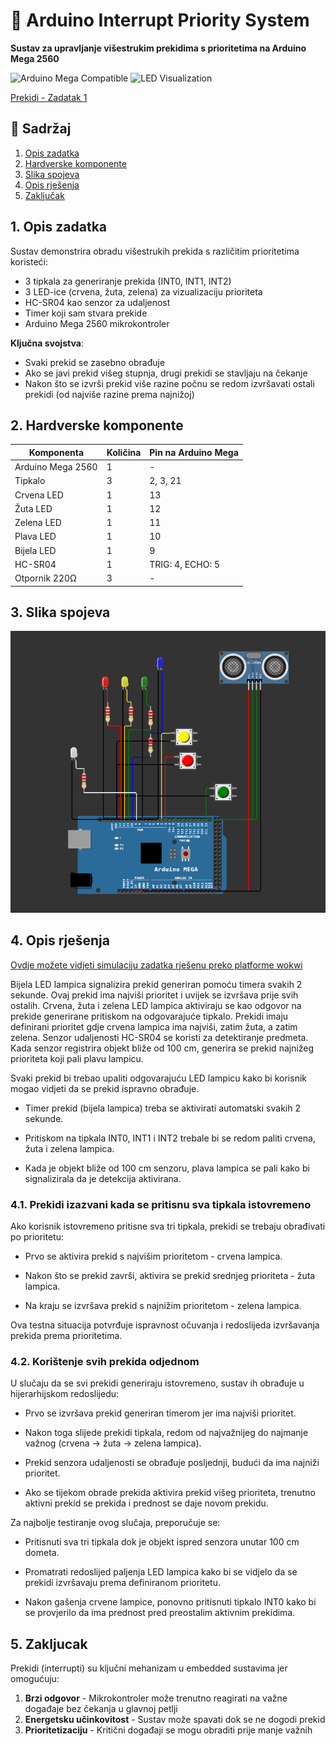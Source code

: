 # 🚦 Arduino Interrupt Priority System

**Sustav za upravljanje višestrukim prekidima s prioritetima na Arduino Mega 2560**

![Arduino Mega Compatible](https://img.shields.io/badge/Platform-Arduino_Mega_2560-blue)
![LED Visualization](<https://img.shields.io/badge/Visualization-5_LEDs_(RGB)-yellowgreen>)

[Prekidi - Zadatak 1](https://wokwi.com/projects/426796676518937601)

## 📖 Sadržaj

1. [Opis zadatka](#opis-projekta)
2. [Hardverske komponente](#hardverske-komponente)
3. [Slika spojeva](#slika-spojeva)
4. [Opis rješenja](#opis-rjesenja)
5. [Zaključak](#zakljucak)

## <a name="opis-projekta"></a>1. Opis zadatka

Sustav demonstrira obradu višestrukih prekida s različitim prioritetima koristeći:

- 3 tipkala za generiranje prekida (INT0, INT1, INT2)
- 3 LED-ice (crvena, žuta, zelena) za vizualizaciju prioriteta
- HC-SR04 kao senzor za udaljenost
- Timer koji sam stvara prekide
- Arduino Mega 2560 mikrokontroler

**Ključna svojstva**:

- Svaki prekid se zasebno obrađuje
- Ako se javi prekid višeg stupnja, drugi prekidi se stavljaju na čekanje
- Nakon što se izvrši prekid više razine počnu se redom izvršavati ostali prekidi (od najviše razine prema najnižoj)

## <a name="hardverske-komponente"></a>2. Hardverske komponente

| Komponenta        | Količina | Pin na Arduino Mega |
| ----------------- | -------- | ------------------- |
| Arduino Mega 2560 | 1        | -                   |
| Tipkalo           | 3        | 2, 3, 21            |
| Crvena LED        | 1        | 13                  |
| Žuta LED          | 1        | 12                  |
| Zelena LED        | 1        | 11                  |
| Plava LED         | 1        | 10                  |
| Bijela LED        | 1        | 9                   |
| HC-SR04           | 1        | TRIG: 4, ECHO: 5    |
| Otpornik 220Ω     | 3        | -                   |

## <a name="slika-spojeva"></a> 3. Slika spojeva

![Wiring Diagram](Prekidi.png)

## 4. <a name="opis-rjesenja"></a>Opis rješenja

[Ovdje možete vidjeti simulaciju zadatka rješenu preko platforme wokwi](https://wokwi.com/projects/426796676518937601)

Bijela LED lampica signalizira prekid generiran pomoću timera svakih 2 sekunde. Ovaj prekid ima najviši prioritet i uvijek se izvršava prije svih ostalih.
Crvena, žuta i zelena LED lampica aktiviraju se kao odgovor na prekide generirane pritiskom na odgovarajuće tipkalo. Prekidi imaju definirani prioritet gdje crvena lampica ima najviši, zatim žuta, a zatim zelena.
Senzor udaljenosti HC-SR04 se koristi za detektiranje predmeta. Kada senzor registrira objekt bliže od 100 cm, generira se prekid najnižeg prioriteta koji pali plavu lampicu.

Svaki prekid bi trebao upaliti odgovarajuću LED lampicu kako bi korisnik mogao vidjeti da se prekid ispravno obrađuje.

- Timer prekid (bijela lampica) treba se aktivirati automatski svakih 2 sekunde.

- Pritiskom na tipkala INT0, INT1 i INT2 trebale bi se redom paliti crvena, žuta i zelena lampica.

- Kada je objekt bliže od 100 cm senzoru, plava lampica se pali kako bi signalizirala da je detekcija aktivirana.

### 4.1. Prekidi izazvani kada se pritisnu sva tipkala istovremeno

Ako korisnik istovremeno pritisne sva tri tipkala, prekidi se trebaju obrađivati po prioritetu:

- Prvo se aktivira prekid s najvišim prioritetom - crvena lampica.

- Nakon što se prekid završi, aktivira se prekid srednjeg prioriteta - žuta lampica.

- Na kraju se izvršava prekid s najnižim prioritetom - zelena lampica.

Ova testna situacija potvrđuje ispravnost očuvanja i redoslijeda izvršavanja prekida prema prioritetima.

### 4.2. Korištenje svih prekida odjednom

U slučaju da se svi prekidi generiraju istovremeno, sustav ih obrađuje u hijerarhijskom redoslijedu:

- Prvo se izvršava prekid generiran timerom jer ima najviši prioritet.

- Nakon toga slijede prekidi tipkala, redom od najvažnijeg do najmanje važnog (crvena → žuta → zelena lampica).

- Prekid senzora udaljenosti se obrađuje posljednji, budući da ima najniži prioritet.

- Ako se tijekom obrade prekida aktivira prekid višeg prioriteta, trenutno aktivni prekid se prekida i prednost se daje novom prekidu.

Za najbolje testiranje ovog slučaja, preporučuje se:

- Pritisnuti sva tri tipkala dok je objekt ispred senzora unutar 100 cm dometa.

- Promatrati redoslijed paljenja LED lampica kako bi se vidjelo da se prekidi izvršavaju prema definiranom prioritetu.

- Nakon gašenja crvene lampice, ponovno pritisnuti tipkalo INT0 kako bi se provjerilo da ima prednost pred preostalim aktivnim prekidima.

## 5. <a name="zakljucak"></a>Zakljucak

Prekidi (interrupti) su ključni mehanizam u embedded sustavima jer omogućuju:

1. **Brzi odgovor** - Mikrokontroler može trenutno reagirati na važne događaje bez čekanja u glavnoj petlji
2. **Energetsku učinkovitost** - Sustav može spavati dok se ne dogodi prekid
3. **Prioritetizaciju** - Kritični događaji se mogu obraditi prije manje važnih
